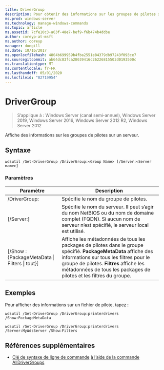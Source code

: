 ```yaml
---
title: DriverGroup
description: Pour obtenir des informations sur les groupes de pilotes sur un serveur, consultez la rubrique de référence sur la commande DriverGroup.
ms.prod: windows-server
ms.technology: manage-windows-commands
ms.topic: article
ms.assetid: 7cfe10c3-a63f-48e7-bef9-f6b474b4ddbe
author: coreyp-at-msft
ms.author: coreyp
manager: dongill
ms.date: 10/16/2017
ms.openlocfilehash: 4804b699959b4fba2551e84379db97243f093ce7
ms.sourcegitcommit: ab64dc83fca28039416c26226815502d0193500c
ms.translationtype: MT
ms.contentlocale: fr-FR
ms.lasthandoff: 05/01/2020
ms.locfileid: "82719954"
---
```

# <a name="get-drivergroup"></a>DriverGroup

> S’applique à : Windows Server (canal semi-annuel), Windows Server 2019, Windows Server 2016, Windows Server 2012 R2, Windows Server 2012

Affiche des informations sur les groupes de pilotes sur un serveur.

## <a name="syntax"></a>Syntaxe
```
wdsutil /Get-DriverGroup /DriverGroup:<Group Name> [/Server:<Server name>]
```
### <a name="parameters"></a>Paramètres
|Paramètre|Description|
|-------|--------|
|/DriverGroup:<Group Name>|Spécifie le nom du groupe de pilotes.|
|[/Server:<Server name>]|Spécifie le nom du serveur. Il peut s’agir du nom NetBIOS ou du nom de domaine complet (FQDN).  Si aucun nom de serveur n’est spécifié, le serveur local est utilisé.|
|[/Show : {PackageMetaData &#124; Filters &#124; tout}]|Affiche les métadonnées de tous les packages de pilotes dans le groupe spécifié. **PackageMetaData** affiche des informations sur tous les filtres pour le groupe de pilotes. **Filtres** affiche les métadonnées de tous les packages de pilotes et les filtres du groupe.|
## <a name="examples"></a>Exemples
Pour afficher des informations sur un fichier de pilote, tapez :
```
wdsutil /Get-DriverGroup /DriverGroup:printerdrivers /Show:PackageMetaData
```
```
wdsutil /Get-DriverGroup /DriverGroup:printerdrivers /Server:MyWdsServer /Show:Filters
```
## <a name="additional-references"></a>Références supplémentaires
- [Clé de syntaxe de ligne de commande](command-line-syntax-key.md)
[à l’aide de la commande AllDriverGroups](using-the-get-alldrivergroups-command.md)

